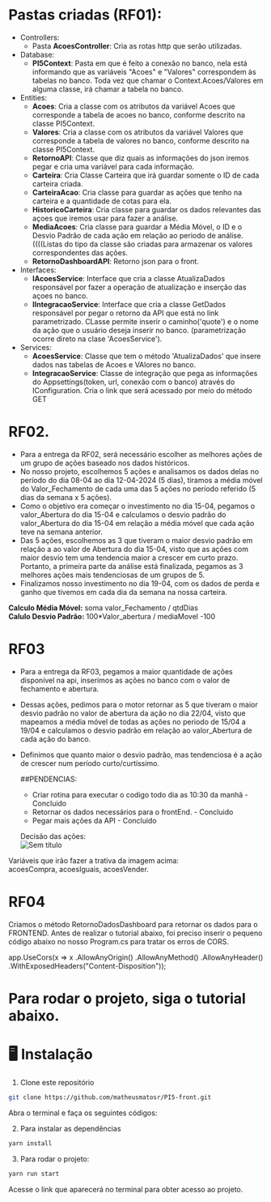 # Pastas criadas (RF01):


+ Controllers:
  + Pasta **AcoesController**: Cria as rotas http que serão utilizadas. 
+ Database:
  + **PI5Context**: Pasta em que é feito a conexão no banco, nela está informando que as variáveis "Acoes" e "Valores" correspondem às tabelas no banco.
        Toda vez que chamar o Context.Acoes/Valores em alguma classe, irá chamar a tabela no banco. 
+ Entities:
  + **Acoes**: Cria a classe com os atributos da variável Acoes que corresponde a tabela de acoes no banco, conforme descrito na classe PI5Context.
  + **Valores**: Cria a classe com os atributos da variável Valores que corresponde a tabela de valores no banco, conforme descrito na classe PI5Context.
  + **RetornoAPI**: Classe que diz quais as informações do json iremos pegar e cria uma variável para cada informação.
  + **Carteira**: Cria Classe Carteira que irá guardar somente o ID de cada carteira criada.
  + **CarteiraAcao**: Cria classe para guardar as ações que tenho na carteira e a quantidade de cotas para ela.
  + **HistoricoCarteira**: Cria classe para guardar os dados relevantes das açoes que iremos usar para fazer a análise.
  + **MediaAcoes**: Cria classe para guardar a Média Móvel, o ID e o Desvio Padrão de cada ação em relação ao periodo de análise. ((((Listas do tipo da classe são criadas para armazenar os valores correspondentes das ações.
  + **RetornoDashboardAPI**: Retorno json para o front.
+ Interfaces:
  + **IAcoesService**: Interface que cria a classe AtualizaDados responsável por fazer a operação de atualização e inserção das açoes no banco. 
  + **IIntegracaoService**: Interface que cria a classe GetDados responsável por pegar o retorno da API que está no link parametrizado. CLasse permite inserir o caminho('quote') e o nome da ação que o usuário deseja inserir no banco. (parametrização ocorre direto na clase 'AcoesService').
+ Services:
  + **AcoesService**: Classe que tem o método 'AtualizaDados' que insere dados nas tabelas de Acoes e VAlores no banco. 
  + **IntegracaoService**: Classe de integração que pega as informações do Appsettings(token, url, conexão com o banco) através do IConfiguration. Cria o link que será acessado por meio do método GET
 
# RF02.

+ Para a entrega da RF02, será necessário escolher as melhores ações de um grupo de ações baseado nos dados históricos. 
+ No nosso projeto, escolhemos 5 ações e analisamos os dados delas no período do dia 08-04 ao dia 12-04-2024 (5 dias), tiramos a média móvel do Valor_Fechamento de cada uma das 5 ações no período referido (5 dias da semana x 5 ações).
+ Como o objetivo era começar o investimento no dia 15-04, pegamos o valor_Abertura do dia 15-04 e calculamos o desvio padrão do valor_Abertura do dia 15-04 em relação a média móvel que cada ação teve na semana anterior. 
+ Das 5 ações, escolhemos as 3 que tiveram o maior desvio padrão em relação a ao valor de Abertura do dia 15-04, visto que as ações com maior desvio tem uma tendencia maior a crescer em curto prazo. Portanto, a primeira parte da análise está finalizada, pegamos as 3 melhores ações mais tendenciosas de um grupos de 5.
+ Finalizamos nosso investimento no dia 19-04, com os dados de perda e ganho que tivemos em cada dia da semana na nossa carteira.

**Calculo Média Móvel:** soma valor_Fechamento / qtdDias \
**Calulo Desvio Padrão:** 100*Valor_abertura / mediaMovel -100


# RF03

+ Para a entrega da RF03, pegamos a maior quantidade de ações disponível na api, inserimos as ações no banco com o valor de fechamento e abertura.
+ Dessas ações, pedimos para o motor retornar as 5 que tiveram o maior desvio padrão no valor de abertura da ação no dia 22/04, visto que mapeamos a média móvel de todas as ações no periodo de 15/04 a 19/04 e calculamos o desvio padrão em relação ao valor_Abertura de cada ação do banco.
+ Definimos que quanto maior o desvio padrão, mas tendenciosa é a ação de crescer num período curto/curtíssimo.

  ##PENDENCIAS:
  + Criar rotina para executar o codigo todo dia as 10:30 da manhã - Concluido
  + Retornar os dados necessários para o frontEnd. - Concluido
  + Pegar mais ações da API - Concluido
    

  Decisão das ações: \
![Sem título](https://github.com/Nathaliavicb/PI5/assets/104801628/ffd2e024-e9a4-40a3-951a-32bab6e88995)

Variáveis que irão fazer a trativa da imagem acima: \
acoesCompra, acoesIguais, acoesVender.

 
# RF04

Criamos o método RetornoDadosDashboard para retornar os dados para o FRONTEND. 
Antes de realizar o tutorial abaixo, foi preciso inserir o pequeno código abaixo no nosso Program.cs para tratar os erros de CORS. 

app.UseCors(x => x
                .AllowAnyOrigin()
                .AllowAnyMethod()
                .AllowAnyHeader()
                .WithExposedHeaders("Content-Disposition"));

# Para rodar o projeto, siga o tutorial abaixo.

# 🖥️ Instalação

1. Clone este repositório
```bash
git clone https://github.com/matheusmatosr/PI5-front.git
```

Abra o terminal e faça os seguintes códigos:

2. Para instalar as dependências

```bash
yarn install
```

3. Para rodar o projeto:

```bash
yarn run start
```

Acesse o link que aparecerá no terminal para obter acesso ao projeto.


